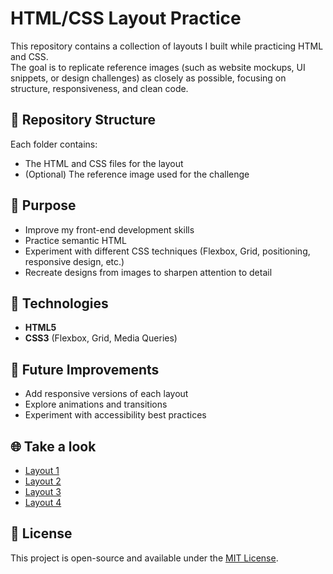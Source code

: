 # HTML/CSS Layout Practice

This repository contains a collection of layouts I built while practicing HTML and CSS.  
The goal is to replicate reference images (such as website mockups, UI snippets, or design challenges) as closely as possible, focusing on structure, responsiveness, and clean code.

## 📂 Repository Structure
Each folder contains:
- The HTML and CSS files for the layout
- (Optional) The reference image used for the challenge

## 🚀 Purpose
- Improve my front-end development skills
- Practice semantic HTML
- Experiment with different CSS techniques (Flexbox, Grid, positioning, responsive design, etc.)
- Recreate designs from images to sharpen attention to detail

## 🔧 Technologies
- **HTML5**
- **CSS3** (Flexbox, Grid, Media Queries)

## 🌱 Future Improvements
- Add responsive versions of each layout
- Explore animations and transitions
- Experiment with accessibility best practices

## 🌐 Take a look
- [Layout 1](https://michecosa.github.io/pratica-layout/layout-1)
- [Layout 2](https://michecosa.github.io/pratica-layout/layout-2)
- [Layout 3](https://michecosa.github.io/pratica-layout/layout-3)
- [Layout 4](https://michecosa.github.io/pratica-layout/layout-4)

## 📜 License
This project is open-source and available under the [MIT License](LICENSE).
